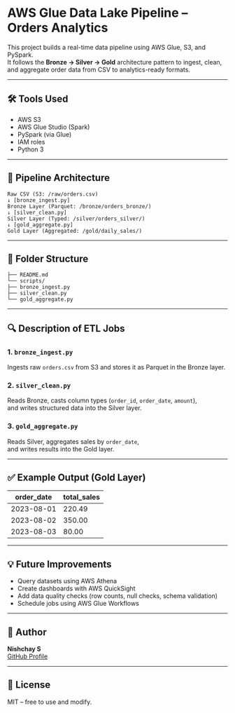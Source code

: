 # AWS Glue Data Lake Pipeline – Orders Analytics

This project builds a real-time data pipeline using AWS Glue, S3, and PySpark.  
It follows the **Bronze → Silver → Gold** architecture pattern to ingest, clean, and aggregate order data from CSV to analytics-ready formats.

---

## 🛠️ Tools Used
- AWS S3
- AWS Glue Studio (Spark)
- PySpark (via Glue)
- IAM roles
- Python 3

---

## 🧱 Pipeline Architecture
```
Raw CSV (S3: /raw/orders.csv)
↓ [bronze_ingest.py]
Bronze Layer (Parquet: /bronze/orders_bronze/)
↓ [silver_clean.py]
Silver Layer (Typed: /silver/orders_silver/)
↓ [gold_aggregate.py]
Gold Layer (Aggregated: /gold/daily_sales/)
```

---

## 📂 Folder Structure

```aws-glue-orders-pipeline/
├── README.md
└── scripts/
├── bronze_ingest.py
├── silver_clean.py
└── gold_aggregate.py
```

---

## 🔍 Description of ETL Jobs

### 1. `bronze_ingest.py`
Ingests raw `orders.csv` from S3 and stores it as Parquet in the Bronze layer.

### 2. `silver_clean.py`
Reads Bronze, casts column types (`order_id`, `order_date`, `amount`),  
and writes structured data into the Silver layer.

### 3. `gold_aggregate.py`
Reads Silver, aggregates sales by `order_date`,  
and writes results into the Gold layer.

---

## ✅ Example Output (Gold Layer)

| order_date | total_sales |
|------------|-------------|
| 2023-08-01 | 220.49      |
| 2023-08-02 | 350.00      |
| 2023-08-03 | 80.00       |

---

## 💡 Future Improvements
- Query datasets using AWS Athena
- Create dashboards with AWS QuickSight
- Add data quality checks (row counts, null checks, schema validation)
- Schedule jobs using AWS Glue Workflows

---

## 👤 Author
**Nishchay S**  
[GitHub Profile](https://github.com/Nishchay-Shivaram-I)

---

## 📜 License
MIT – free to use and modify.



